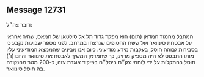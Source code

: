 ## Message 12731

דובר צה״ל:

המחבל מחמוד חמדאן (תום) הוא מפקד גדוד תל אל סולטאן של חמאס, שהיה אחראי על אבטחת סינוואר ועל ששת החטופים שנרצחו במרחב. לפני מספר שבועות נקבע כי בסבירות גבוהה חוסל, בעקבות מידע מודיעיני. כיום אנו מבינים שהממצא המודיעיני עליו מותו התבסס לא היה מספיק מדויק, כך שחמדאן המשיך לאבטח את סינוואר והיום (ו׳) חוסל בהתקלות על ידי לוחמי צק״ח ביסל״ח בפיקוד אוגדת עזה, כ-200 מטר מהנקודה בה חוסל סינוואר.

